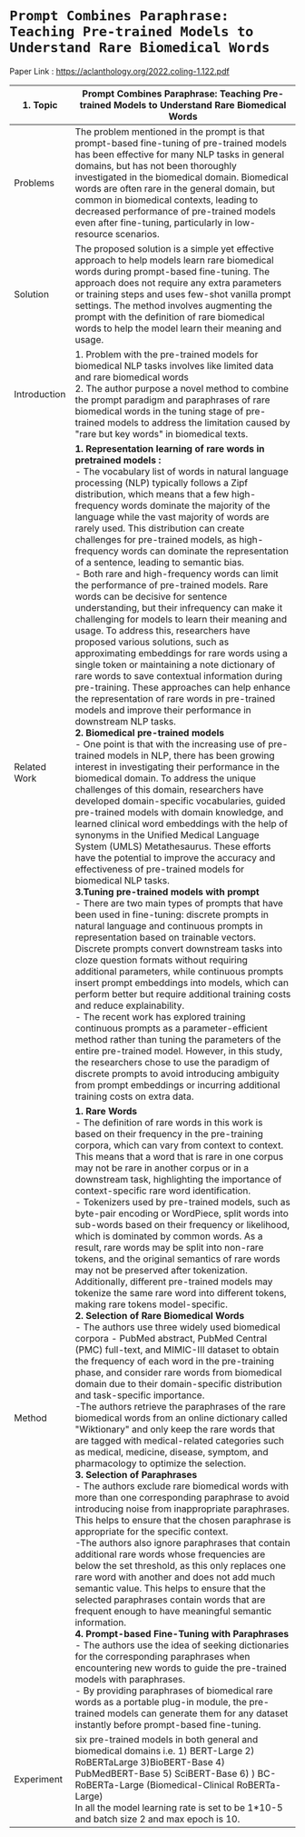 # `Prompt Combines Paraphrase: Teaching Pre-trained Models to Understand Rare Biomedical Words`

Paper Link : https://aclanthology.org/2022.coling-1.122.pdf


| 1. Topic | Prompt Combines Paraphrase: Teaching Pre-trained Models to Understand Rare Biomedical Words |
|-----|--------------------------|
| Problems | The problem mentioned in the prompt is that prompt-based fine-tuning of pre-trained models has been effective for many NLP tasks in general domains, but has not been thoroughly investigated in the biomedical domain. Biomedical words are often rare in the general domain, but common in biomedical contexts, leading to decreased performance of pre-trained models even after fine-tuning, particularly in low-resource scenarios. |
| Solution | The proposed solution is a simple yet effective approach to help models learn rare biomedical words during prompt-based fine-tuning. The approach does not require any extra parameters or training steps and uses few-shot vanilla prompt settings. The method involves augmenting the prompt with the definition of rare biomedical words to help the model learn their meaning and usage. |
| Introduction | 1. Problem with the pre-trained models for biomedical NLP tasks involves like limited data and rare biomedical words <br /> 2. The author purpose a novel method to combine the prompt paradigm and paraphrases of rare biomedical words in the tuning stage of pre-trained models to address the limitation caused by "rare but key words" in biomedical texts. |
| Related Work | <strong>1. Representation learning of rare words in pretrained models :</strong> <br />- The vocabulary list of words in natural language processing (NLP) typically follows a Zipf distribution, which means that a few high-frequency words dominate the majority of the language while the vast majority of words are rarely used. This distribution can create challenges for pre-trained models, as high-frequency words can dominate the representation of a sentence, leading to semantic bias.<br />- Both rare and high-frequency words can limit the performance of pre-trained models. Rare words can be decisive for sentence understanding, but their infrequency can make it challenging for models to learn their meaning and usage. To address this, researchers have proposed various solutions, such as approximating embeddings for rare words using a single token or maintaining a note dictionary of rare words to save contextual information during pre-training. These approaches can help enhance the representation of rare words in pre-trained models and improve their performance in downstream NLP tasks.<br /><strong>2. Biomedical pre-trained models</strong> <br />- One point is that with the increasing use of pre-trained models in NLP, there has been growing interest in investigating their performance in the biomedical domain. To address the unique challenges of this domain, researchers have developed domain-specific vocabularies, guided pre-trained models with domain knowledge, and learned clinical word embeddings with the help of synonyms in the Unified Medical Language System (UMLS) Metathesaurus. These efforts have the potential to improve the accuracy and effectiveness of pre-trained models for biomedical NLP tasks.<br /><strong>3.Tuning pre-trained models with prompt</strong><br />- There are two main types of prompts that have been used in fine-tuning: discrete prompts in natural language and continuous prompts in representation based on trainable vectors. Discrete prompts convert downstream tasks into cloze question formats without requiring additional parameters, while continuous prompts insert prompt embeddings into models, which can perform better but require additional training costs and reduce explainability.<br />- The recent work has explored training continuous prompts as a parameter-efficient method rather than tuning the parameters of the entire pre-trained model. However, in this study, the researchers chose to use the paradigm of discrete prompts to avoid introducing ambiguity from prompt embeddings or incurring additional training costs on extra data. |
| Method | <strong>1. Rare Words </strong > <br />- The definition of rare words in this work is based on their frequency in the pre-training corpora, which can vary from context to context. This means that a word that is rare in one corpus may not be rare in another corpus or in a downstream task, highlighting the importance of context-specific rare word identification.<br />- Tokenizers used by pre-trained models, such as byte-pair encoding or WordPiece, split words into sub-words based on their frequency or likelihood, which is dominated by common words. As a result, rare words may be split into non-rare tokens, and the original semantics of rare words may not be preserved after tokenization. Additionally, different pre-trained models may tokenize the same rare word into different tokens, making rare tokens model-specific.<br /> <strong>2. Selection of Rare Biomedical Words</strong><br />- The authors use three widely used biomedical corpora - PubMed abstract, PubMed Central (PMC) full-text, and MIMIC-III dataset to obtain the frequency of each word in the pre-training phase, and consider rare words from biomedical domain due to their domain-specific distribution and task-specific importance.<br />-The authors retrieve the paraphrases of the rare biomedical words from an online dictionary called "Wiktionary" and only keep the rare words that are tagged with medical-related categories such as medical, medicine, disease, symptom, and pharmacology to optimize the selection.<br /><strong> 3.  Selection of Paraphrases</strong><br />- The authors exclude rare biomedical words with more than one corresponding paraphrase to avoid introducing noise from inappropriate paraphrases. This helps to ensure that the chosen paraphrase is appropriate for the specific context.<br />-The authors also ignore paraphrases that contain additional rare words whose frequencies are below the set threshold, as this only replaces one rare word with another and does not add much semantic value. This helps to ensure that the selected paraphrases contain words that are frequent enough to have meaningful semantic information.<br /><strong>4. Prompt-based Fine-Tuning with Paraphrases</strong><br />- The authors use the idea of seeking dictionaries for the corresponding paraphrases when encountering new words to guide the pre-trained models with paraphrases.<br />- By providing paraphrases of biomedical rare words as a portable plug-in module, the pre-trained models can generate them for any dataset instantly before prompt-based fine-tuning.|
| Experiment | six pre-trained models in both general and biomedical domains i.e. 1) BERT-Large 2)  RoBERTaLarge 3)BioBERT-Base 4) PubMedBERT-Base 5) SciBERT-Base 6) ) BC-RoBERTa-Large (Biomedical-Clinical RoBERTa-Large) <br /> In all the model learning rate is set to be 1*10<pow>-5</pow> and batch size 2 and max epoch is 10. |